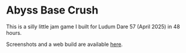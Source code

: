 # Abyss Base Crush
This is a silly little jam game I built for Ludum Dare 57 (April 2025) in 48 hours.

Screenshots and a web build are available [here](https://ldjam.com/events/ludum-dare/57/abyss-base-crush).
